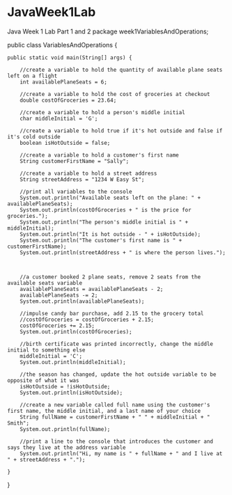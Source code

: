 # JavaWeek1Lab
Java Week 1 Lab Part 1 and 2
package week1VariablesAndOperations;

public class VariablesAndOperations {

	public static void main(String[] args) {
		
		//create a variable to hold the quantity of available plane seats left on a flight
		int availablePlaneSeats = 6;
		
		//create a variable to hold the cost of groceries at checkout
		double costOfGroceries = 23.64;
		
		//create a variable to hold a person's middle initial
		char middleInitial = 'G';
		
		//create a variable to hold true if it's hot outside and false if it's cold outside
		boolean isHotOutside = false;
		
		//create a variable to hold a customer's first name
		String customerFirstName = "Sally";
		
		//create a variable to hold a street address
		String streetAddress = "1234 W Easy St";
		
		//print all variables to the console
		System.out.println("Available seats left on the plane: " + availablePlaneSeats);
		System.out.println(costOfGroceries + " is the price for groceries.");
		System.out.println("The person's middle initial is " + middleInitial);
		System.out.println("It is hot outside - " + isHotOutside);
		System.out.println("The customer's first name is " + customerFirstName);
		System.out.println(streetAddress + " is where the person lives.");
		
		
		
		//a customer booked 2 plane seats, remove 2 seats from the available seats variable
		availablePlaneSeats = availablePlaneSeats - 2;
		availablePlaneSeats -= 2;
		System.out.println(availablePlaneSeats);
		
		//impulse candy bar purchase, add 2.15 to the grocery total
		//costOfGroceries = costOfGroceries + 2.15;
		costOfGroceries += 2.15;
		System.out.println(costOfGroceries);
		
		//birth certificate was printed incorrectly, change the middle initial to something else
		middleInitial = 'C';
		System.out.println(middleInitial);
		
		//the season has changed, update the hot outside variable to be opposite of what it was
		isHotOutside = !isHotOutside;
		System.out.println(isHotOutside);
		
		//create a new variable called full name using the customer's first name, the middle initial, and a last name of your choice
		String fullName = customerFirstName + " " + middleInitial + " Smith";
		System.out.println(fullName);
		
		//print a line to the console that introduces the customer and says they live at the address variable
		System.out.println("Hi, my name is " + fullName + " and I live at " + streetAddress + ".");

	}

}
